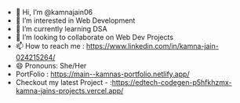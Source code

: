 - 👋 Hi, I’m @kamnajain06
- 👀 I’m interested in Web Development
- 🌱 I’m currently learning DSA
- 💞️ I’m looking to collaborate on Web Dev Projects
- 📫 How to reach me : https://www.linkedin.com/in/kamna-jain-024215264/
- 😄 Pronouns: She/Her
- PortFolio : https://main--kamnas-portfolio.netlify.app/
- Checkout my latest Project - :https://edtech-codegen-p5hfkhzmx-kamna-jains-projects.vercel.app/

<!---
kamnajain06/kamnajain06 is a ✨ special ✨ repository because its `README.md` (this file) appears on your GitHub profile.
You can click the Preview link to take a look at your changes.
--->
